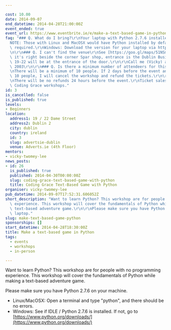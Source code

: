 ```yaml
---

cost: 10.00
date: 2014-09-07
end_datetime: 2014-04-28T21:00:00Z
event_ended: true
event_url: https://www.eventbrite.ie/e/make-a-text-based-game-in-python-tickets-11137981001
faq: "### Q. What do I bring?\r\nYour laptop with Python 2.7.6 installed. \r\n\r\n\
  NOTE: Those with Linux and MacOSX would have Python installed by default, no action\
  \ required.\r\nWindows: Download the version for your laptop via https://www.python.org/downloads/\r\
  \n\r\n### Q. I can't find the venue\r\nSee [https://goo.gl/maps/51NSm](https://goo.gl/maps/51NSm),\
  \ it's right beside the corner Spar shop, entrance is the Dublin Business School.\
  \ 19-22 will be at the entrance of the door.\r\n\r\nCall me (Vicky) at +353 86 150\
  \ 2003\r\n\r\n### Q. Is there a minimum number of attendeers for this workshop?\r\
  \nThere will be a minimum of 10 people. If 2 days before the event and there's <\
  \ 10 people, I will cancel the workshop and refund the tickets.\r\n\r\n### Refunds\r\
  \nThere will be no refunds 24 hours before the event.\r\nTicket sales go into running\
  \ Coding Grace workshops."
id: 3
is_cancelled: false
is_published: true
levels:
- Beginners
location:
  address1: 19 / 22 Dame Street
  address2: Dublin 2
  city: dublin
  country: ireland
  id: 3
  slug: advertsie-dublin
  venue: Adverts.ie (4th Floor)
mentors:
- vicky-twomey-lee
news_posts:
- id: 26
  is_published: true
  published: 2014-04-30T00:00:00Z
  slug: coding-grace-text-based-game-with-python
  title: Coding Grace Text-Based Game with Python
organiser: vicky-twomey-lee
pub_datetime: 2014-09-07T17:52:31.606052Z
short_description: "Want to learn Python? This workshop are for people with no programming\
  \ experience. This workshop will cover the fundamentals of Python while making a\
  \ text-based adventure game.\r\n\r\nPlease make sure you have Python 2.7.6 on your\
  \ laptop."
slug: make-text-based-game-python
sponsorships: []
start_datetime: 2014-04-28T18:30:00Z
title: Make a text-based game in Python
tags:
  - events
  - workshops
  - in-person

---
```


Want to learn Python? This workshop are for people with no programming experience. This workshop will cover the fundamentals of Python while making a text-based adventure game.

Please make sure you have Python 2.7.6 on your machine.

* Linux/MacOSX: Open a terminal and type "python", and there should be no errors.
* Windows: See if IDLE / Python 2.7.6 is installed. If not, go to [https://www.python.org/downloads/](https://www.python.org/downloads/)
